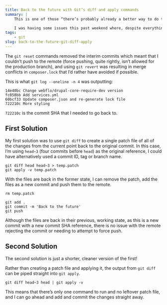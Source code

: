 ```yaml
---
title: Back to the future with Git’s diff and apply commands
summary: |
    This is one of those “there’s probably already a better way to do this” situations, but it worked.

    I was having some issues this past weekend where, despite everything working fine locally, a server was showing a “500 Internal Server” after I pushed some changes to a site. In order to bring the site back online, I needed to revert the site files back to the previous version, but as part of a new commit.
tags:
    - git
slug: back-to-the-future-git-diff-apply
---
```

The `git reset` commands removed the interim commits which meant that I couldn’t push to the remote (force pushing, quite rightly, isn’t allowed for the production branch), and using `git revert` was resulting in merge conflicts in `composer.lock` that I’d rather have avoided if possible.

This is what `git log --oneline -n 4` was outputting:

```
14e40bc Change webflo/drupal-core-require-dev version
fc058bb Add services.yml
60bcf33 Update composer.json and re-generate lock file
722210c More styling
```

`722210c` is the commit SHA that I needed to go back to.

## First Solution

My first solution was to use `git diff` to create a single patch file of all of the changes from the current point back to the original commit. In this case, I’m using `head~3` (four commits before `head`) as the original reference, I could have alternatively used a commit ID, tag or branch name.

```
git diff head head~3 > temp.patch
git apply -v temp.patch
```

With the files are back in the former state, I can remove the patch, add the files as a new commit and push them to the remote.

```
rm temp.patch

git add .
git commit -m 'Back to the future'
git push
```

Although the files are back in their previous, working state, as this is a new commit with a new commit SHA reference, there is no issue with the remote rejecting the commit or needing to attempt to force push.

## Second Solution

The second solution is just a shorter, cleaner version of the first!

Rather than creating a patch file and applying it, the output from `git diff` can be piped straight into `git apply`.

```
git diff head~3 head | git apply -v
```

This means that there’s only one command to run and no leftover patch file, and I can go ahead and add and commit the changes straight away.
